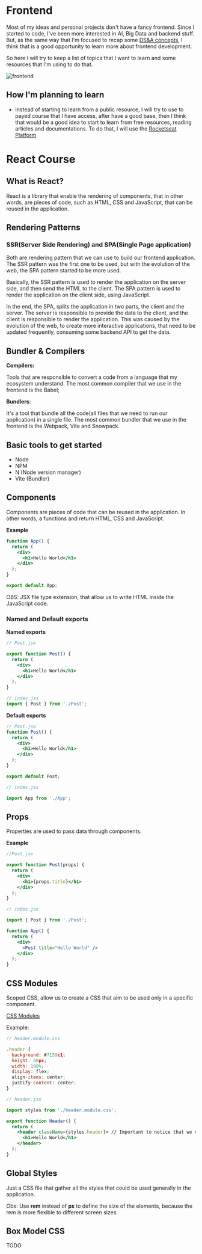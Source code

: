 # Frontend

Most of my ideas and personal projects don't have a fancy frontend. Since I started to code, I've been more interested in AI, Big Data and backend stuff. But, as the same way that I'm focused to recap some [DS&A concepts](../dsa/), I think that is a good opportunity to learn more about frontend development.

So here I will try to keep a list of topics that I want to learn and some resources that I'm using to do that.

![frontend](./frontend.png)

## How I'm planning to learn

- Instead of starting to learn from a public resource, I will try to use to payed course that I have access, after have a good base, then I think that would be a good idea to start to learn from free resources, reading articles and documentations.
To do that, I will use the [Rocketseat Platform](https://www.rocketseat.com.br/)

# React Course

## What is React?

React is a library that enable the rendering of components, that in other words, are pieces of code, such as HTML, CSS and JavaScript, that can be reused in the application.

## Rendering Patterns

### SSR(Server Side Rendering) and SPA(Single Page application)

Both are rendering pattern that we can use to build our frontend application. The SSR pattern was the first one to be used, but with the evolution of the web, the SPA pattern started to be more used.

Basically, the SSR pattern is used to render the application on the server side, and then send the HTML to the client. The SPA pattern is used to render the application on the client side, using JavaScript.

In the end, the SPA, splits the application in two parts, the client and the server. The server is responsible to provide the data to the client, and the client is responsible to render the application. This was caused by the evolution of the web, to create more interactive applications, that need to be updated frequently, consuming some backend API to get the data.

## Bundler & Compilers

**Compilers:** 

Tools that are responsible to convert a code from a language that my ecosystem understand. The most common compiler that we use in the frontend is the Babel;

**Bundlers**:

It's a tool that bundle all the code(all files that we need to run our application) in a single file. The most common bundler that we use in the frontend is the Webpack, Vite and Snowpack.

## Basic tools to get started 

- Node
- NPM
- N (Node version manager)
- Vite (Bundler)

## Components

Components are pieces of code that can be reused in the application. In other words, a functions and return HTML, CSS and JavaScript.

**Example**

```jsx
function App() {
  return (
    <div>
      <h1>Hello World</h1>
    </div>
  );
}

export default App;
```

OBS: JSX file type extension, that allow us to write HTML inside the JavaScript code.

### Named and Default exports

**Named exports**

```jsx
// Post.jsx

export function Post() {
  return (
    <div>
      <h1>Hello World</h1>
    </div>
  );
}

// index.jsx
import { Post } from './Post';
```

**Default exports**

```jsx
// Post.jsx
function Post() {
  return (
    <div>
      <h1>Hello World</h1>
    </div>
  );
}

export default Post;

// index.jsx

import App from './App';
```

## Props

Properties are used to pass data through components.

**Example**

```jsx
//Post.jsx

export function Post(props) {
  return (
    <div>
      <h1>{props.title}</h1>
    </div>
  );
}

// index.jsx

import { Post } from './Post';

function App() {
  return (
    <div>
      <Post title="Hello World" />
    </div>
  );
}
```

## CSS Modules

Scoped CSS, allow us to create a CSS that aim to be used only in a specific component. 

[CSS Modules](https://github.com/css-modules/css-modules)

Example:

```jsx
// header.module.css

.header {
  background: #7159c1;
  height: 60px;
  width: 100%;
  display: flex;
  align-items: center;
  justify-content: center;
}

// header.jsx

import styles from './header.module.css';

export function Header() {
  return (
    <header className={styles.header}> // Important to notice that we need to use the className attribute and acess the header class inside the styles object
      <h1>Hello World</h1>
    </header>
  );
}
```

## Global Styles

Just a CSS file that gather all the styles that could be used generally in the application.

Obs: Use **rem** instead of **px** to define the size of the elements, because the rem is more flexible to different screen sizes.

## Box Model CSS

TODO


